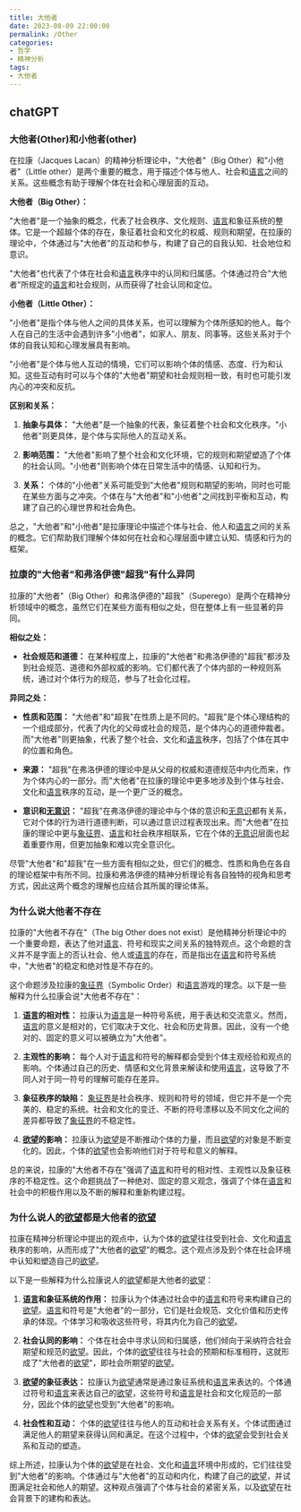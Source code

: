 ```yaml
---
title: 大他者
date: 2023-08-09 22:00:00
permalink: /Other
categories:
- 哲学
- 精神分析
tags:
- 大他者
---
```


## chatGPT
### 大他者(Other)和小他者(other)
在拉康（Jacques Lacan）的精神分析理论中，"大他者"（Big Other）和"小他者"（Little other）是两个重要的概念，用于描述个体与他人、社会和[语言](/language)之间的关系。这些概念有助于理解个体在社会和心理层面的互动。

**大他者（Big Other）：**

"大他者"是一个抽象的概念，代表了社会秩序、文化规则、[语言](/language)和象征系统的整体。它是一个超越个体的存在，象征着社会和文化的权威、规则和期望。在拉康的理论中，个体通过与"大他者"的互动和参与，构建了自己的自我认知、社会地位和意识。

"大他者"也代表了个体在社会和[语言](/language)秩序中的认同和归属感。个体通过符合"大他者"所规定的[语言](/language)和社会规则，从而获得了社会认同和定位。

**小他者（Little Other）：**

"小他者"是指个体与他人之间的具体关系，也可以理解为个体所感知的他人。每个人在自己的生活中会遇到许多"小他者"，如家人、朋友、同事等。这些关系对于个体的自我认知和心理发展具有影响。

"小他者"是个体与他人互动的情境，它们可以影响个体的情感、态度、行为和认知。这些互动有时可以与个体的"大他者"期望和社会规则相一致，有时也可能引发内心的冲突和反抗。

**区别和关系：**

1. **抽象与具体：** "大他者"是一个抽象的代表，象征着整个社会和文化秩序。"小他者"则更具体，是个体与实际他人的互动关系。

2. **影响范围：** "大他者"影响了整个社会和文化环境，它的规则和期望塑造了个体的社会认同。"小他者"则影响个体在日常生活中的情感、认知和行为。

3. **关系：** 个体的"小他者"关系可能受到"大他者"规则和期望的影响，同时也可能在某些方面与之冲突。个体在与"大他者"和"小他者"之间找到平衡和互动，构建了自己的心理世界和社会角色。

总之，"大他者"和"小他者"是拉康理论中描述个体与社会、他人和[语言](/language)之间的关系的概念。它们帮助我们理解个体如何在社会和心理层面中建立认知、情感和行为的框架。

### 拉康的"大他者"和弗洛伊德"超我"有什么异同

拉康的"大他者"（Big Other）和弗洛伊德的"超我"（Superego）是两个在精神分析领域中的概念，虽然它们在某些方面有相似之处，但在整体上有一些显著的异同。

**相似之处：**
- **社会规范和道德：** 在某种程度上，拉康的"大他者"和弗洛伊德的"超我"都涉及到社会规范、道德和外部权威的影响。它们都代表了个体内部的一种规则系统，通过对个体行为的规范，参与了社会化过程。

**异同之处：**
- **性质和范围：** "大他者"和"超我"在性质上是不同的。"超我"是个体心理结构的一个组成部分，代表了内化的父母或社会的规范，是个体内心的道德仲裁者。而"大他者"则更抽象，代表了整个社会、文化和[语言](/language)秩序，包括了个体在其中的位置和角色。

- **来源：** "超我"在弗洛伊德的理论中是从父母的权威和道德规范中内化而来，作为个体内心的一部分。而"大他者"在拉康的理论中更多地涉及到个体与社会、文化和[语言](/language)秩序的互动，是一个更广泛的概念。

- **意识和[无意识](/unconscious)：** "超我"在弗洛伊德的理论中与个体的意识和[无意识](/unconscious)都有关系，它对个体的行为进行道德判断，可以通过意识过程表现出来。而"大他者"在拉康的理论中更与[象征界](/symbolic)、[语言](/language)和社会秩序相联系，它在个体的[无意识](/unconscious)层面也起着重要作用，但更加抽象和难以完全意识化。

尽管"大他者"和"超我"在一些方面有相似之处，但它们的概念、性质和角色在各自的理论框架中有所不同。拉康和弗洛伊德的精神分析理论有各自独特的视角和思考方式，因此这两个概念的理解也应结合其所属的理论体系。

### 为什么说大他者不存在

拉康的"大他者不存在"（The big Other does not exist）是他精神分析理论中的一个重要命题，表达了他对[语言](/language)、符号和现实之间关系的独特观点。这个命题的含义并不是字面上的否认社会、他人或[语言](/language)的存在，而是指出在[语言](/language)和符号系统中，"大他者"的稳定和绝对性是不存在的。

这个命题涉及拉康的[象征界](/symbolic)（Symbolic Order）和[语言](/language)游戏的理念。以下是一些解释为什么拉康会说"大他者不存在"：

1. **[语言](/language)的相对性：** 拉康认为[语言](/language)是一种符号系统，用于表达和交流意义。然而，[语言](/language)的意义是相对的，它们取决于文化、社会和历史背景。因此，没有一个绝对的、固定的意义可以被确立为"大他者"。

2. **主观性的影响：** 每个人对于[语言](/language)和符号的解释都会受到个体主观经验和观点的影响。个体通过自己的历史、情感和文化背景来解读和使用[语言](/language)，这导致了不同人对于同一符号的理解可能存在差异。

3. **象征秩序的缺陷：** [象征界](/symbolic)是社会秩序、规则和符号的领域，但它并不是一个完美的、稳定的系统。社会和文化的变迁、不断的符号漂移以及不同文化之间的差异都导致了[象征界](/symbolic)的不稳定性。

4. **[欲望](/desire)的影响：** 拉康认为[欲望](/desire)是不断推动个体的力量，而且[欲望](/desire)的对象是不断变化的。因此，个体的[欲望](/desire)也会影响他们对于符号和意义的解释。

总的来说，拉康的"大他者不存在"强调了[语言](/language)和符号的相对性、主观性以及象征秩序的不稳定性。这个命题挑战了一种绝对、固定的意义观念，强调了个体在[语言](/language)和社会中的积极作用以及不断的解释和重新构建过程。

### 为什么说人的[欲望](/desire)都是大他者的[欲望](/desire)

拉康在精神分析理论中提出的观点中，认为个体的[欲望](/desire)往往受到社会、文化和[语言](/language)秩序的影响，从而形成了"大他者的[欲望](/desire)"的概念。这个观点涉及到个体在社会环境中认知和塑造自己的[欲望](/desire)。

以下是一些解释为什么拉康说人的[欲望](/desire)都是大他者的[欲望](/desire)：

1. **[语言](/language)和象征系统的作用：** 拉康认为个体通过社会中的[语言](/language)和符号来构建自己的[欲望](/desire)。[语言](/language)和符号是"大他者"的一部分，它们是社会规范、文化价值和历史传承的体现。个体学习和吸收这些符号，将其内化为自己的[欲望](/desire)。

2. **社会认同的影响：** 个体在社会中寻求认同和归属感，他们倾向于采纳符合社会期望和规范的[欲望](/desire)。因此，个体的[欲望](/desire)往往与社会的预期和标准相符，这就形成了"大他者的[欲望](/desire)"，即社会所期望的[欲望](/desire)。

3. **[欲望](/desire)的象征表达：** 拉康认为[欲望](/desire)通常是通过象征系统和[语言](/language)来表达的。个体通过符号和[语言](/language)来表达自己的[欲望](/desire)，这些符号和[语言](/language)是社会和文化规范的一部分，因此个体的[欲望](/desire)也受到"大他者"的影响。

4. **社会性和互动：** 个体的[欲望](/desire)往往与他人的互动和社会关系有关。个体试图通过满足他人的期望来获得认同和满足。在这个过程中，个体的[欲望](/desire)会受到社会关系和互动的塑造。

综上所述，拉康认为个体的[欲望](/desire)是在社会、文化和[语言](/language)环境中形成的，它们往往受到"大他者"的影响。个体通过与"大他者"的互动和内化，构建了自己的[欲望](/desire)，并试图满足社会和他人的期望。这种观点强调了个体与社会的紧密关系，以及[欲望](/desire)在社会背景下的建构和表达。
